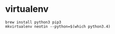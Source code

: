 virtualenv
==========

    brew install python3 pip3
    mkvirtualenv neotin --python=$(which python3.4)

